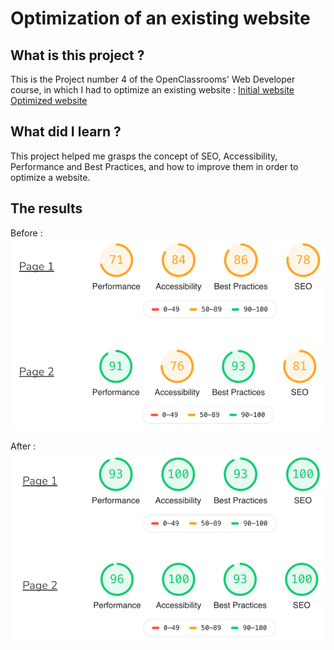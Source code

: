 # Optimization of an existing website

## What is this project ?

This is the Project number 4 of the OpenClassrooms' Web Developer course, in which I had to optimize an existing website :
[Initial website](https://marieparet.github.io/chouette-initial/)
[Optimized website](https://marieparet.github.io/la-chouette-agence/)

## What did I learn ?

This project helped me grasps the concept of SEO, Accessibility, Performance and Best Practices, and how to improve them in order to optimize a website.

## The results 

Before :
<img src="img/before_results.png" alt="Résultats lighthouse du site initial" />

After :
<img src="img/after_results.png" alt="Résultats lighthouse du site optimisé" />